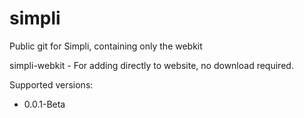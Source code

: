 # simpli
Public git for Simpli, containing only the webkit

simpli-webkit -
For adding directly to website, no download required.

Supported versions:
  + 0.0.1-Beta
